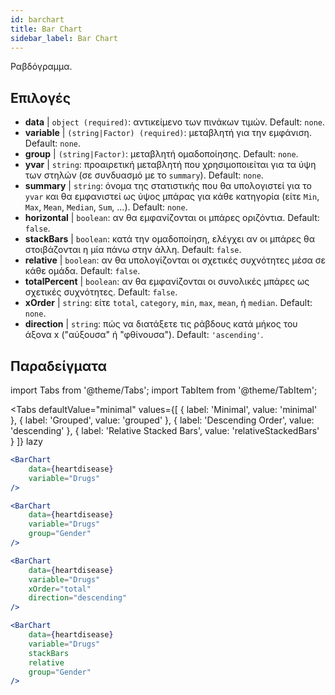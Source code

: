 ```yaml
---
id: barchart
title: Bar Chart
sidebar_label: Bar Chart
---
```


Ραβδόγραμμα.

## Επιλογές

* __data__ | `object (required)`: αντικείμενο των πινάκων τιμών. Default: `none`.
* __variable__ | `(string|Factor) (required)`: μεταβλητή για την εμφάνιση. Default: `none`.
* __group__ | `(string|Factor)`: μεταβλητή ομαδοποίησης. Default: `none`.
* __yvar__ | `string`: προαιρετική μεταβλητή που χρησιμοποιείται για τα ύψη των στηλών (σε συνδυασμό με το `summary`). Default: `none`.
* __summary__ | `string`: όνομα της στατιστικής που θα υπολογιστεί για το `yvar` και θα εμφανιστεί ως ύψος μπάρας για κάθε κατηγορία (είτε `Min`, `Max`, `Mean`, `Median`, `Sum`, ...). Default: `none`.
* __horizontal__ | `boolean`: αν θα εμφανίζονται οι μπάρες οριζόντια. Default: `false`.
* __stackBars__ | `boolean`: κατά την ομαδοποίηση, ελέγχει αν οι μπάρες θα στοιβάζονται η μία πάνω στην άλλη. Default: `false`.
* __relative__ | `boolean`: αν θα υπολογίζονται οι σχετικές συχνότητες μέσα σε κάθε ομάδα. Default: `false`.
* __totalPercent__ | `boolean`: αν θα εμφανίζονται οι συνολικές μπάρες ως σχετικές συχνότητες. Default: `false`.
* __xOrder__ | `string`: είτε `total`, `category`, `min`, `max`, `mean`, ή `median`. Default: `none`.
* __direction__ | `string`: πώς να διατάξετε τις ράβδους κατά μήκος του άξονα x ("αύξουσα" ή "φθίνουσα"). Default: `'ascending'`.


## Παραδείγματα

import Tabs from '@theme/Tabs';
import TabItem from '@theme/TabItem';

<Tabs
    defaultValue="minimal"
    values={[
        { label: 'Minimal', value: 'minimal' },
        { label: 'Grouped', value: 'grouped' },
        { label: 'Descending Order', value: 'descending' },
        { label: 'Relative Stacked Bars', value: 'relativeStackedBars' }
    ]}
    lazy
>

<TabItem value="minimal">

```jsx live
<BarChart 
    data={heartdisease} 
    variable="Drugs"
/>
```
</TabItem>

<TabItem value="grouped">

```jsx live
<BarChart 
    data={heartdisease} 
    variable="Drugs"
    group="Gender"
/>
```

</TabItem>

<TabItem value="descending">

```jsx live
<BarChart 
    data={heartdisease} 
    variable="Drugs"
    xOrder="total"
    direction="descending"
/>
```
</TabItem>

<TabItem value="relativeStackedBars">

```jsx live
<BarChart 
    data={heartdisease} 
    variable="Drugs"
    stackBars
    relative
    group="Gender"
/>
```
</TabItem>

</Tabs>
